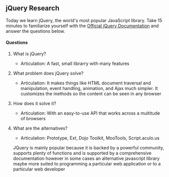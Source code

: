 ## jQuery Research

Today we learn jQuery, the world's most popular JavaScript library. Take 15 minutes to familiarize yourself with the [Official jQuery Documentation](http://jquery.com/) and answer the questions below.

#### Questions

1. What is jQuery?
    - Articulation: A fast, small librarry with many features
1. What problem does jQuery solve?
    - Articulation: It makes things like HTML document traversal and manipulation, event handling, animation, and Ajax much simpler. It customizes the methods so the content can be seen in any browser
1. How does it solve it?
    - Articulation: With an easy-to-use API that works across a multitude of browsers
1. What are the alternatives?
    - Articulation: Prototype, Ext, Dojo Toolkit, MooTools, Script.aculo.us

    JQuery is mainly popular because it is backed by a powerful community, supports plenty of functions and is supported by a comprehensive documentation however in some cases an alternative javascript library maybe more suited to programming a particular web application or to a particular web developer

